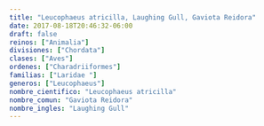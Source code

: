 ```yaml
---
title: "Leucophaeus atricilla, Laughing Gull, Gaviota Reidora"
date: 2017-08-18T20:46:32-06:00
draft: false
reinos: ["Animalia"]
divisiones: ["Chordata"]
clases: ["Aves"]
ordenes: ["Charadriiformes"]
familias: ["Laridae "]
generos: ["Leucophaeus"]
nombre_cientifico: "Leucophaeus atricilla"
nombre_comun: "Gaviota Reidora"
nombre_ingles: "Laughing Gull"
---
```

